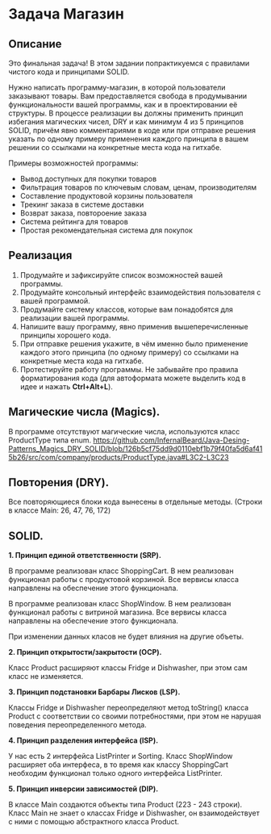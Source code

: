 # Задача Магазин

## Описание
Это финальная задача! В этом задании попрактикуемся с правилами чистого кода и принципами SOLID.

Нужно написать программу-магазин, в которой пользователи заказывают товары. Вам предоставляется свобода в продумывании функциональности вашей программы, как и в проектировании её структуры. В процессе реализации вы должны применить принцип избегания магических чисел, DRY и как минимум 4 из 5 принципов SOLID, причём явно комментариями в коде или при отправке решения указать по одному примеру применения каждого принципа в вашем решении со ссылками на конкретные места кода на гитхабе.

Примеры возможностей программы:
* Вывод доступных для покупки товаров
* Фильтрация товаров по ключевым словам, ценам, производителям
* Составление продуктовой корзины пользователя
* Трекинг заказа в системе доставки
* Возврат заказа, повтороение заказа
* Система рейтинга для товаров
* Простая рекомендательная система для покупок

## Реализация
1. Продумайте и зафиксируйте список возможностей вашей программы.
2. Продумайте консольный интерфейс взаимодействия пользователя с вашей программой.
3. Продумайте систему классов, которые вам понадобятся для реализации вашей программы.
4. Напишите вашу программу, явно применив вышеперечисленные принципы хорошего кода.
5. При отправке решения укажите, в чём именно было применение каждого этого принципа (по одному примеру) со ссылками на конкретные места кода на гитхабе.
6. Протестируйте работу программы. Не забывайте про правила форматирования кода (для автоформата можете выделить код в идее и нажать **Ctrl+Alt+L**).

## Магические числа (Magics).
В программе отсутствуют магические числа, используются класс ProductType типа enum. 
https://github.com/InfernalBeard/Java-Desing-Patterns_Magics_DRY_SOLID/blob/126b5cf75dd9d0110ebf1b79f40fa5d6af415b26/src/com/company/products/ProductType.java#L3C2-L3C23

## Повторения (DRY).
Все повторяющиеся блоки кода вынесены в отдельные методы. (Строки в классе Main: 26, 47, 76, 172)

## SOLID.

**1. Принцип единой ответственности (SRP).**

В программе реализован класс ShoppingCart. В нем реализован функционал работы с продуктовой корзиной. Все вервисы класса направлены на обеспечение этого функционала.

В программе реализован класс ShopWindow. В нем реализован функционал работы с витриной магазина. Все вервисы класса направлены на обеспечение этого функционала.

При изменении данных класов не будет влияния на другие объеты.

**2. Принцип открытости/закрытости (OCP).**

Класс Product расширяют классы Fridge и Dishwasher, при этом сам класс не изменяется.

**3. Принцип подстановки Барбары Лисков (LSP).**

Классы Fridge и Dishwasher переопределяют метод toString() класса Product с соответствии со своими потребностями, при этом не нарушая поведения переопределенного метода.

**4. Принцип разделения интерфейса (ISP).**

У нас есть 2 интерфейса ListPrinter и Sorting. Класс ShopWindow расширяет оба интерфеса, в то время как классу ShoppingCart необходим функционал только одного интерфейса ListPrinter.

**5. Принцип инверсии зависимостей (DIP).**

В классe Main создаются объекты типа Product (223 - 243 строки). Класс Main не знает о классах Fridge и Dishwasher, он взаимодействует с ними с помощью абстрактного класса Product.
